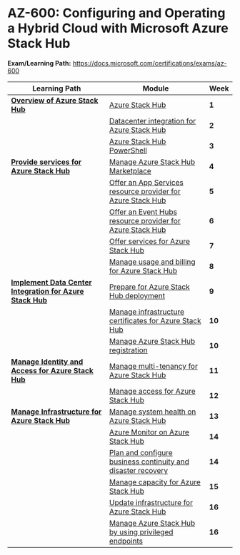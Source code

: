 # AZ-600: Configuring and Operating a Hybrid Cloud with Microsoft Azure Stack Hub

**Exam/Learning Path:** https://docs.microsoft.com/certifications/exams/az-600

| **Learning Path** | **Module** | **Week** |
|-|-|-|
|**[Overview of Azure Stack Hub](https://docs.microsoft.com/learn/paths/overview-of-azure-stack-hub/)**| [Azure Stack Hub](https://docs.microsoft.com/learn/modules/azure-stack-hub/) | **1** 
| | [Datacenter integration for Azure Stack Hub](https://docs.microsoft.com/learn/modules/datacenter-integration-azure-stack-hub/) | **2** 
| | [Azure Stack Hub PowerShell](https://docs.microsoft.com/learn/modules/azure-stack-hub-powershell/) | **3** 
|**[Provide services for Azure Stack Hub](https://docs.microsoft.com/learn/paths/provide-services-for-azure-stack-hub/)**| [Manage Azure Stack Hub Marketplace](https://docs.microsoft.com/learn/modules/manage-azure-stack-hub-marketplace/) | **4** 
| | [Offer an App Services resource provider  for Azure Stack Hub](https://docs.microsoft.com/learn/modules/offer-app-services-resource-provider-for-azure-stack-hub/) | **5** 
| | [Offer an Event Hubs resource provider for Azure Stack Hub](https://docs.microsoft.com/learn/modules/offer-event-hubs-resource-provider-for-azure-stack-hub/) | **6** 
| | [Offer services for Azure Stack Hub](https://docs.microsoft.com/learn/modules/offer-services-for-azure-stack-hub/) | **7** 
| | [Manage usage and billing for Azure Stack Hub](https://docs.microsoft.com/learn/modules/manage-usage-billing-azure-stack-hub/) | **8** 
|**[Implement Data Center Integration for Azure Stack Hub](https://docs.microsoft.com/learn/paths/implement-data-center-integration-for-azure-stack-hub/)**| [Prepare for Azure Stack Hub deployment](https://docs.microsoft.com/learn/modules/prepare-for-azure-stack-hub-deployment/) | **9** 
| | [Manage infrastructure certificates for Azure Stack Hub](https://docs.microsoft.com/learn/modules/manage-infrastructure-certificates-azure-stack-hub/) | **10** 
| | [Manage Azure Stack Hub registration](https://docs.microsoft.com/learn/modules/manage-azure-stack-hub-registration/) | **10** 
|**[Manage Identity and Access for Azure Stack Hub](https://docs.microsoft.com/learn/paths/manage-identity-access-for-azure-stack-hub/)**| [Manage multi-tenancy for Azure Stack Hub](https://docs.microsoft.com/learn/modules/manage-multi-tenancy-for-azure-stack-hub/) | **11** 
| | [Manage access for Azure Stack Hub](https://docs.microsoft.com/learn/modules/manage-access-for-azure-stack-hub/) | **12** 
|**[Manage Infrastructure for Azure Stack Hub](https://docs.microsoft.com/learn/paths/manage-infrastructure-for-azure-stack-hub/)**| [Manage system health on Azure Stack Hub](https://docs.microsoft.com/learn/modules/manage-system-health-azure-stack-hub/) | **13** 
| | [Azure Monitor on Azure Stack Hub](https://docs.microsoft.com/learn/modules/azure-monitor-azure-stack-hub/) | **14** 
| | [Plan and configure business continuity and disaster recovery](https://docs.microsoft.com/learn/modules/plan-configure-business-continuity-disaster-recovery-azure-stack-hub/) | **14** 
| | [Manage capacity for Azure Stack Hub](https://docs.microsoft.com/learn/modules/manage-capacityfor-azure-stack-hub/) | **15** 
| | [Update infrastructure for Azure Stack Hub](https://docs.microsoft.com/learn/modules/update-infrastructure-azure-stack-hub/) | **16** 
| | [Manage Azure Stack Hub by using privileged endpoints](https://docs.microsoft.com/learn/modules/manage-azure-stack-hub-use-privileged-endpoints/) | **16** 
